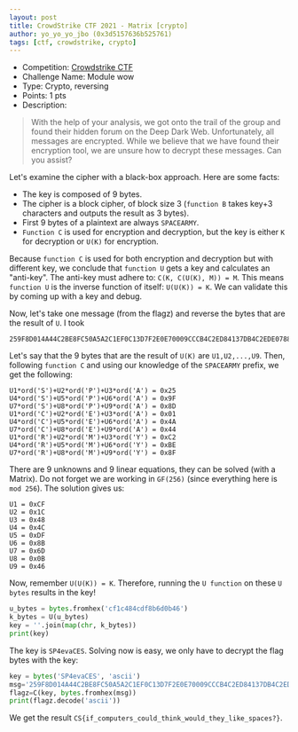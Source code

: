 ```yaml
---
layout: post
title: CrowdStrike CTF 2021 - Matrix [crypto]
author: yo_yo_yo_jbo (0x3d5157636b525761)
tags: [ctf, crowdstrike, crypto]
---
```


 * Competition: [Crowdstrike CTF](https://adversary.zone/challenges)
 * Challenge Name: Module wow
 * Type: Crypto, reversing
 * Points: 1 pts
 * Description:
 > With the help of your analysis, we got onto the trail of the group and found their hidden forum on the Deep Dark Web. Unfortunately, all messages are encrypted. While we believe that we have found their encryption tool, we are unsure how to decrypt these messages. Can you assist?

Let's examine the cipher with a black-box approach. Here are some facts:
* The key is composed of 9 bytes.
* The cipher is a block cipher, of block size 3 (`function B` takes key+3 characters and outputs the result as 3 bytes).
* First 9 bytes of a plaintext are always `SPACEARMY`.
* `Function C` is used for encryption and decryption, but the key is either `K` for decryption or `U(K)` for encryption.

<!--more-->

Because `function C` is used for both encryption and decryption but with different key, we conclude that `function U` gets a key and calculates an "anti-key".
The anti-key must adhere to: `C(K, C(U(K), M)) = M`.
This means `function U` is the inverse function of itself: `U(U(K)) = K`.
We can validate this by coming up with a key and debug.

Now, let's take one message (from the flagz) and reverse the bytes that are the result of `U`.
I took 
```
259F8D014A44C2BE8FC50A5A2C1EF0C13D7F2E0E70009CCCB4C2ED84137DB4C2EDE078807E1616C266D5A15DC6DDB60E4B7337E851E739A61EED83D2E06D618411DF61222EED83D2E06D612C8EB5294BCD4954E0855F4D71D0F06D05EE
```

Let's say that the 9 bytes that are the result of `U(K)` are `U1,U2,...,U9`.
Then, following `function C` and using our knowledge of the `SPACEARMY` prefix, we get the following:

```
U1*ord('S')+U2*ord('P')+U3*ord('A') = 0x25
U4*ord('S')+U5*ord('P')+U6*ord('A') = 0x9F
U7*ord('S')+U8*ord('P')+U9*ord('A') = 0x8D
U1*ord('C')+U2*ord('E')+U3*ord('A') = 0x01
U4*ord('C')+U5*ord('E')+U6*ord('A') = 0x4A
U7*ord('C')+U8*ord('E')+U9*ord('A') = 0x44
U1*ord('R')+U2*ord('M')+U3*ord('Y') = 0xC2
U4*ord('R')+U5*ord('M')+U6*ord('Y') = 0xBE
U7*ord('R')+U8*ord('M')+U9*ord('Y') = 0x8F
```

There are 9 unknowns and 9 linear equations, they can be solved (with a Matrix).
Do not forget we are working in `GF(256)` (since everything here is `mod 256`).
The solution gives us:

```
U1 = 0xCF
U2 = 0x1C
U3 = 0x48
U4 = 0x4C
U5 = 0xDF
U6 = 0x8B
U7 = 0x6D
U8 = 0x0B
U9 = 0x46
```

Now, remember `U(U(K)) = K`. Therefore, running the `U function` on these `U bytes` results in the key!
```python
u_bytes = bytes.fromhex('cf1c484cdf8b6d0b46')
k_bytes = U(u_bytes)
key = ''.join(map(chr, k_bytes))
print(key)
```

The key is `SP4evaCES`.
Solving now is easy, we only have to decrypt the flag bytes with the key:

```python
key = bytes('SP4evaCES', 'ascii')
msg='259F8D014A44C2BE8FC50A5A2C1EF0C13D7F2E0E70009CCCB4C2ED84137DB4C2EDE078807E1616C266D5A15DC6DDB60E4B7337E851E739A61EED83D2E06D618411DF61222EED83D2E06D612C8EB5294BCD4954E0855F4D71D0F06D05EE'
flagz=C(key, bytes.fromhex(msg))
print(flagz.decode('ascii'))
```

We get the result `CS{if_computers_could_think_would_they_like_spaces?}`.
